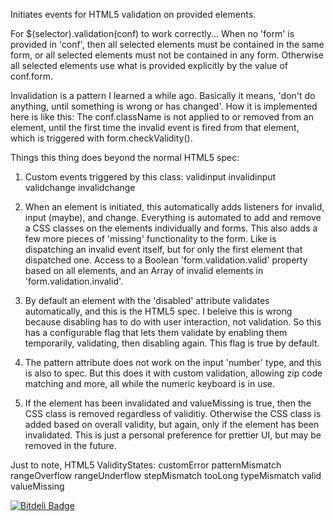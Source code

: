 Initiates events for HTML5 validation on provided elements.

For $(selector).validation(conf) to work correctly...
When no 'form' is provided in 'conf', then all selected elements must be contained in the same form, or all selected elements must not be contained in any form. Otherwise all selected elements use what is provided explicitly by the value of conf.form.

Invalidation is a pattern I learned a while ago. Basically it means, 'don't do anything, until something is wrong or has changed'.
How it is implemented here is like this:
The conf.className is not applied to or removed from an element, until the first time the invalid event is fired from that element, which is triggered with form.checkValidity().

Things this thing does beyond the normal HTML5 spec:

1. Custom events triggered by this class:
validinput
invalidinput
validchange
invalidchange

2. When an element is initiated, this automatically adds listeners for invalid, input (maybe), and change. Everything is automated to add and remove a CSS classes on the elements individually and forms. This also adds a few more pieces of 'missing' functionality to the form. Like is dispatching an invalid event itself, but for only the first element that dispatched one. Access to a Boolean 'form.validation.valid' property based on all elements, and an Array of invalid elements in 'form.validation.invalid'.

3. By default an element with the 'disabled' attribute validates automatically, and this is the HTML5 spec. I beleive this is wrong because disabling has to do with user interaction, not validation. So this has a configurable flag that lets them validate by enabling them temporarily, validating, then disabling again. This flag is true by default.

4. The pattern attribute does not work on the input 'number' type, and this is also to spec. But this does it with custom validation, allowing zip code matching and more, all while the numeric keyboard is in use.

5. If the element has been invalidated and valueMissing is true, then the CSS class is removed regardless of validitiy. Otherwise the CSS class is added based on overall validity, but again, only if the element has been invalidated. This is just a personal preference for prettier UI, but may be removed in the future.

Just to note, HTML5 ValidityStates:
customError
patternMismatch
rangeOverflow
rangeUnderflow
stepMismatch
tooLong
typeMismatch
valid
valueMissing

[![Bitdeli Badge](https://d2weczhvl823v0.cloudfront.net/drkibitz/validation.js/trend.png)](https://bitdeli.com/free "Bitdeli Badge")
